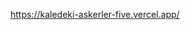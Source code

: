 https://kaledeki-askerler-five.vercel.app/

<!-- Üçü için de uğraşmak yerine sayfaya sadece tek bir Enemy elementi işleyerek başlamayı düşünün. Böylece işiniz kolaylaşacak ve kodunuzu üç düşmanı da kapsayacak şekilde "ölçeklendirmek" için ne yapmanız gerektiği konusunda daha iyi bir fikir edineceksiniz.

Bu işlemi, sadece üç Enemey elementi yazarak ve enemiesData array'indeki farklı nesnelere karşılık gelen farklı prop'ları bunlara geçirerek manuel olarak yapabilirsiniz.

Bununla birlikte, nesnelerin her birini almanıza ve bunun için otomatik olarak bir Enemy elementi oluşturmanıza olanak tanıyan bir array yöntemi de vardır.

🚨 Spoiler uyarısı ️️⬇️ Başka bir ipucu istiyorsanız 52. satıra ilerleyin - ama önce bunu kendi başınıza çözmeye çalışın 🚨












































İpucu: map

  -->
